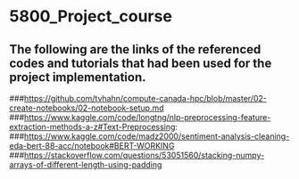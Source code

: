 # 5800_Project_course
## The following are the links of the referenced codes and tutorials that had been used for the project implementation. 
###https://github.com/tvhahn/compute-canada-hpc/blob/master/02-create-notebooks/02-notebook-setup.md
###https://www.kaggle.com/code/longtng/nlp-preprocessing-feature-extraction-methods-a-z#Text-Preprocessing:
###https://www.kaggle.com/code/madz2000/sentiment-analysis-cleaning-eda-bert-88-acc/notebook#BERT-WORKING
###https://stackoverflow.com/questions/53051560/stacking-numpy-arrays-of-different-length-using-padding
